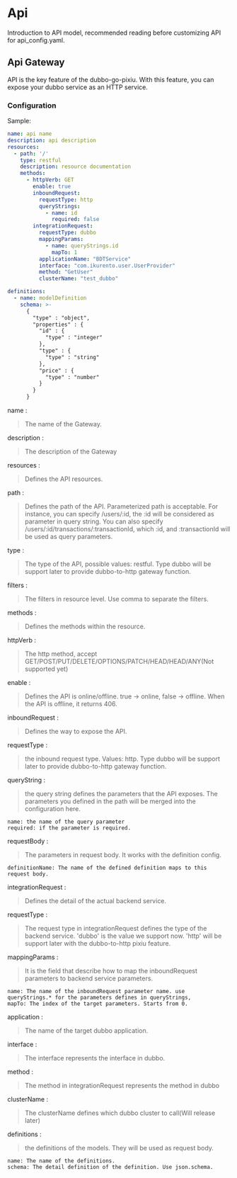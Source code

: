 # Api

Introduction to API model, recommended reading before customizing API for api_config.yaml.

## Api Gateway

API is the key feature of the dubbo-go-pixiu. With this feature, you can expose your dubbo service as an HTTP service.

### Configuration

Sample:
``` yaml
name: api name
description: api description
resources:
  - path: '/'
    type: restful
    description: resource documentation
    methods:
      - httpVerb: GET
        enable: true
        inboundRequest:
          requestType: http
          queryStrings:
            - name: id
              required: false
        integrationRequest:
          requestType: dubbo
          mappingParams:
            - name: queryStrings.id
              mapTo: 1
          applicationName: "BDTService"
          interface: "com.ikurento.user.UserProvider"
          method: "GetUser"
          clusterName: "test_dubbo"

definitions:
  - name: modelDefinition
    schema: >-
      {
        "type" : "object",
        "properties" : {
          "id" : {
            "type" : "integer"
          },
          "type" : {
            "type" : "string"
          },
          "price" : {
            "type" : "number"
          }
        }
      }
```
name
:
> The name of the Gateway.


description
:
> The description of the Gateway

resources
:
> Defines the API resources.

path
:
> Defines the path of the API. Parameterized path is acceptable. For instance, you can specify /users/:id, the :id will be considered as parameter in query string. You can also specify /users/:id/transactions/:transactionId, which :id, and :transactionId will be used as query parameters.

type
:
> The type of the API, possible values: restful. Type dubbo will be support later to provide dubbo-to-http gateway function.

filters
:
> The filters in resource level. Use comma to separate the filters.

methods
:
> Defines the methods within the resource. 

httpVerb
:
> The http method, accept GET/POST/PUT/DELETE/OPTIONS/PATCH/HEAD/HEAD/ANY(Not supported yet)

enable
:
> Defines the API is online/offline. true -> online, false -> offline. When the API is offline, it returns 406.

inboundRequest
:
> Defines the way to expose the API.

requestType
: 
> the inbound request type. Values: http. Type dubbo will be support later to provide dubbo-to-http gateway function.

queryString
:
> the query string defines the parameters that the API exposes. The parameters you defined in the path will be merged into the configuration here.

    name: the name of the query parameter
    required: if the parameter is required.

requestBody
:
> The parameters in request body. It works with the definition config. 
    
    definitionName: The name of the defined definition maps to this request body.

integrationRequest
:
> Defines the detail of the actual backend service.

requestType
:
> The request type in integrationRequest defines the type of the backend service. 'dubbo' is the value we support now. 'http' will be support later with the dubbo-to-http pixiu feature.

mappingParams
:
> It is the field that describe how to map the inboundRequest parameters to backend service parameters.

    name: The name of the inboundRequest parameter name. use queryStrings.* for the parameters defines in queryStrings, 
    mapTo: The index of the target parameters. Starts from 0.

application
:
> The name of the target dubbo application.

interface
:
> The interface represents the interface in dubbo.

method
:
> The method in integrationRequest represents the method in dubbo

clusterName
:
> The clusterName defines which dubbo cluster to call(Will release later)

definitions
:
> the definitions of the models. They will be used as request body.

    name: The name of the definitions.
    schema: The detail definition of the definition. Use json.schema.

